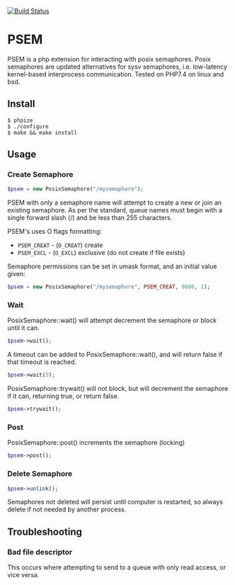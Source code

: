 [![Build Status](https://travis-ci.org/gnatsnapper/PosixSemaphore.svg?branch=master)](https://travis-ci.org/gnatsnapper/PosixSemaphore)

PSEM
======

PSEM is a php extension for interacting with posix semaphores.  Posix semaphores are updated alternatives for sysv semaphores, i.e. low-latency kernel-based interprocess communication. Tested on PHP7.4 on linux and bsd.

## Install

```
$ phpize
$ ./configure
$ make && make install
```

## Usage

### Create Semaphore

```php
$psem = new PosixSemaphore("/mysemaphore");
```
PSEM with only a semaphore name will attempt to create a new or join an existing semaphore.  As per the standard, queue names must begin with a single forward slash (/) and be less than 255 characters.

PSEM's uses O flags formatting:
* ```PSEM_CREAT``` - (```O_CREAT```) create
* ```PSEM_EXCL``` - (```O_EXCL```) exclusive (do not create if file exists)

Semaphore permissions can be set in umask format, and an initial value given:

```php
$psem = new PosixSemaphore("/mysemaphore", PSEM_CREAT, 0600, 1);
```

### Wait
PosixSemaphore::wait() will attempt decrement the semaphore or block until it can.

```php
$psem->wait();
```

A timeout can be added to  PosixSemaphore::wait(), and will return false if that timeout is reached.

```php
$psem->wait(5);
```
PosixSemaphore::trywait() will not block, but will decrement the semaphore if it can, returning true, or return false.

```php
$psem->trywait();
```
### Post

PosixSemaphore::post() increments the semaphore (locking)

```php
$psem->post();
```

### Delete Semaphore

```php
$psem->unlink();
```
Semaphores not deleted will persist until computer is restarted, so always delete if not needed by another process.

## Troubleshooting

### Bad file descriptor
This occurs where attempting to send to a queue with only read access, or vice versa.
